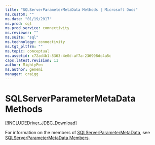```yaml
---
title: "SQLServerParameterMetaData Methods | Microsoft Docs"
ms.custom: ""
ms.date: "01/19/2017"
ms.prod: sql
ms.prod_service: connectivity
ms.reviewer: ""
ms.suite: "sql"
ms.technology: connectivity
ms.tgt_pltfrm: ""
ms.topic: conceptual
ms.assetid: c72ad4b1-8363-4e0d-af7a-236998dc4a5c
caps.latest.revision: 11
author: MightyPen
ms.author: genemi
manager: craigg
---
```

# SQLServerParameterMetaData Methods
[!INCLUDE[Driver_JDBC_Download](../../../includes/driver_jdbc_download.md)]

  For information on the members of [SQLServerParameterMetaData](../../../connect/jdbc/reference/sqlserverparametermetadata-class.md), see [SQLServerParameterMetaData Members](../../../connect/jdbc/reference/sqlserverparametermetadata-members.md).  
  
  
